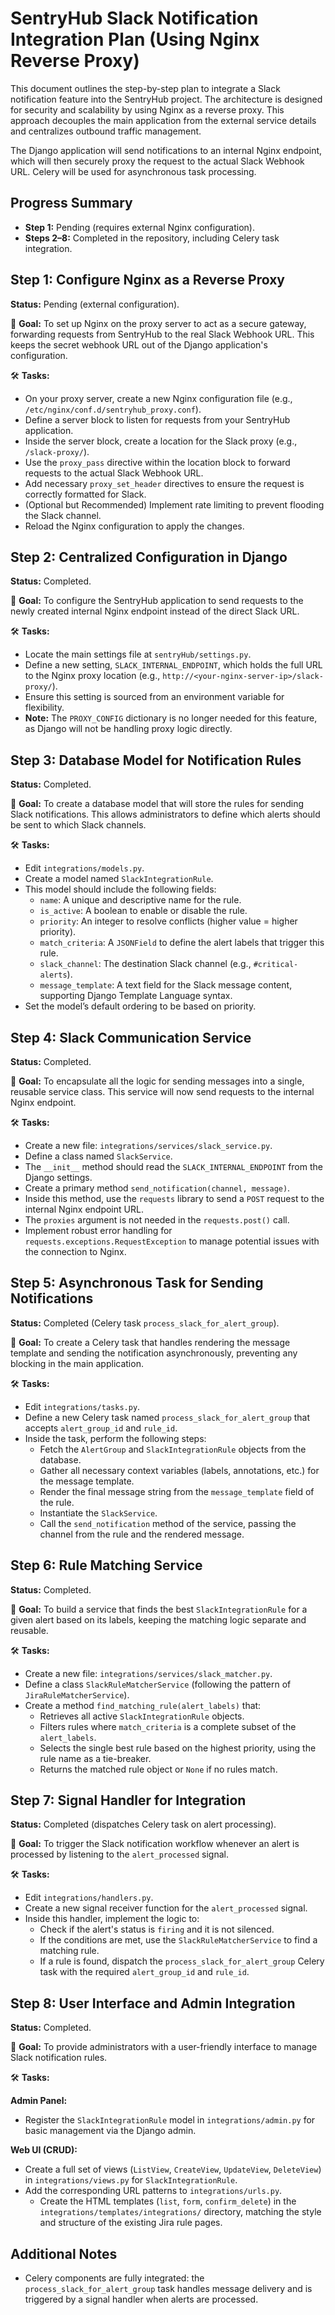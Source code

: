 # SentryHub Slack Notification Integration Plan (Using Nginx Reverse Proxy)

This document outlines the step-by-step plan to integrate a Slack notification feature into the SentryHub project. The architecture is designed for security and scalability by using Nginx as a reverse proxy. This approach decouples the main application from the external service details and centralizes outbound traffic management.

The Django application will send notifications to an internal Nginx endpoint, which will then securely proxy the request to the actual Slack Webhook URL. Celery will be used for asynchronous task processing.

## Progress Summary

- **Step 1:** Pending (requires external Nginx configuration).
- **Steps 2–8:** Completed in the repository, including Celery task integration.

## Step 1: Configure Nginx as a Reverse Proxy
**Status:** Pending (external configuration).

🎯 **Goal:**
To set up Nginx on the proxy server to act as a secure gateway, forwarding requests from SentryHub to the real Slack Webhook URL. This keeps the secret webhook URL out of the Django application's configuration.

🛠️ **Tasks:**  
- On your proxy server, create a new Nginx configuration file (e.g., `/etc/nginx/conf.d/sentryhub_proxy.conf`).  
- Define a server block to listen for requests from your SentryHub application.  
- Inside the server block, create a location for the Slack proxy (e.g., `/slack-proxy/`).  
- Use the `proxy_pass` directive within the location block to forward requests to the actual Slack Webhook URL.  
- Add necessary `proxy_set_header` directives to ensure the request is correctly formatted for Slack.  
- (Optional but Recommended) Implement rate limiting to prevent flooding the Slack channel.  
- Reload the Nginx configuration to apply the changes.

## Step 2: Centralized Configuration in Django
**Status:** Completed.

🎯 **Goal:**
To configure the SentryHub application to send requests to the newly created internal Nginx endpoint instead of the direct Slack URL.

🛠️ **Tasks:**  
- Locate the main settings file at `sentryHub/settings.py`.  
- Define a new setting, `SLACK_INTERNAL_ENDPOINT`, which holds the full URL to the Nginx proxy location (e.g., `http://<your-nginx-server-ip>/slack-proxy/`).  
- Ensure this setting is sourced from an environment variable for flexibility.  
- **Note:** The `PROXY_CONFIG` dictionary is no longer needed for this feature, as Django will not be handling proxy logic directly.

## Step 3: Database Model for Notification Rules
**Status:** Completed.

🎯 **Goal:**
To create a database model that will store the rules for sending Slack notifications. This allows administrators to define which alerts should be sent to which Slack channels.

🛠️ **Tasks:**  
- Edit `integrations/models.py`.  
- Create a model named `SlackIntegrationRule`.  
- This model should include the following fields:  
  - `name`: A unique and descriptive name for the rule.  
  - `is_active`: A boolean to enable or disable the rule.  
  - `priority`: An integer to resolve conflicts (higher value = higher priority).  
  - `match_criteria`: A `JSONField` to define the alert labels that trigger this rule.  
  - `slack_channel`: The destination Slack channel (e.g., `#critical-alerts`).  
  - `message_template`: A text field for the Slack message content, supporting Django Template Language syntax.  
- Set the model’s default ordering to be based on priority.

## Step 4: Slack Communication Service
**Status:** Completed.

🎯 **Goal:**
To encapsulate all the logic for sending messages into a single, reusable service class. This service will now send requests to the internal Nginx endpoint.

🛠️ **Tasks:**  
- Create a new file: `integrations/services/slack_service.py`.  
- Define a class named `SlackService`.  
- The `__init__` method should read the `SLACK_INTERNAL_ENDPOINT` from the Django settings.  
- Create a primary method `send_notification(channel, message)`.  
- Inside this method, use the `requests` library to send a `POST` request to the internal Nginx endpoint URL.  
- The `proxies` argument is not needed in the `requests.post()` call.  
- Implement robust error handling for `requests.exceptions.RequestException` to manage potential issues with the connection to Nginx.

## Step 5: Asynchronous Task for Sending Notifications
**Status:** Completed (Celery task `process_slack_for_alert_group`).

🎯 **Goal:**
To create a Celery task that handles rendering the message template and sending the notification asynchronously, preventing any blocking in the main application.

🛠️ **Tasks:**  
- Edit `integrations/tasks.py`.  
- Define a new Celery task named `process_slack_for_alert_group` that accepts `alert_group_id` and `rule_id`.  
- Inside the task, perform the following steps:  
  - Fetch the `AlertGroup` and `SlackIntegrationRule` objects from the database.  
  - Gather all necessary context variables (labels, annotations, etc.) for the message template.  
  - Render the final message string from the `message_template` field of the rule.  
  - Instantiate the `SlackService`.  
  - Call the `send_notification` method of the service, passing the channel from the rule and the rendered message.

## Step 6: Rule Matching Service
**Status:** Completed.

🎯 **Goal:**
To build a service that finds the best `SlackIntegrationRule` for a given alert based on its labels, keeping the matching logic separate and reusable.

🛠️ **Tasks:**  
- Create a new file: `integrations/services/slack_matcher.py`.  
- Define a class `SlackRuleMatcherService` (following the pattern of `JiraRuleMatcherService`).  
- Create a method `find_matching_rule(alert_labels)` that:  
  - Retrieves all active `SlackIntegrationRule` objects.  
  - Filters rules where `match_criteria` is a complete subset of the `alert_labels`.  
  - Selects the single best rule based on the highest priority, using the rule name as a tie-breaker.  
  - Returns the matched rule object or `None` if no rules match.

## Step 7: Signal Handler for Integration
**Status:** Completed (dispatches Celery task on alert processing).

🎯 **Goal:**
To trigger the Slack notification workflow whenever an alert is processed by listening to the `alert_processed` signal.

🛠️ **Tasks:**  
- Edit `integrations/handlers.py`.  
- Create a new signal receiver function for the `alert_processed` signal.  
- Inside this handler, implement the logic to:  
  - Check if the alert's status is `firing` and it is not silenced.  
  - If the conditions are met, use the `SlackRuleMatcherService` to find a matching rule.  
  - If a rule is found, dispatch the `process_slack_for_alert_group` Celery task with the required `alert_group_id` and `rule_id`.

## Step 8: User Interface and Admin Integration
**Status:** Completed.

🎯 **Goal:**
To provide administrators with a user-friendly interface to manage Slack notification rules.

🛠️ **Tasks:**  

**Admin Panel:**  
- Register the `SlackIntegrationRule` model in `integrations/admin.py` for basic management via the Django admin.

**Web UI (CRUD):**  
- Create a full set of views (`ListView`, `CreateView`, `UpdateView`, `DeleteView`) in `integrations/views.py` for `SlackIntegrationRule`.  
- Add the corresponding URL patterns to `integrations/urls.py`.  
  - Create the HTML templates (`list`, `form`, `confirm_delete`) in the `integrations/templates/integrations/` directory, matching the style and structure of the existing Jira rule pages.

## Additional Notes

- Celery components are fully integrated: the `process_slack_for_alert_group` task handles message delivery and is triggered by a signal handler when alerts are processed.
